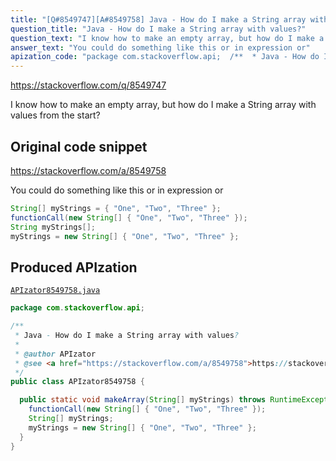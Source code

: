 ```yaml
---
title: "[Q#8549747][A#8549758] Java - How do I make a String array with values?"
question_title: "Java - How do I make a String array with values?"
question_text: "I know how to make an empty array, but how do I make a String array with values from the start?"
answer_text: "You could do something like this or in expression or"
apization_code: "package com.stackoverflow.api;  /**  * Java - How do I make a String array with values?  *  * @author APIzator  * @see <a href=\"https://stackoverflow.com/a/8549758\">https://stackoverflow.com/a/8549758</a>  */ public class APIzator8549758 {    public static void makeArray(String[] myStrings) throws RuntimeException {     functionCall(new String[] { \"One\", \"Two\", \"Three\" });     String[] myStrings;     myStrings = new String[] { \"One\", \"Two\", \"Three\" };   } }"
---
```


https://stackoverflow.com/q/8549747

I know how to make an empty array, but how do I make a String array with values from the start?



## Original code snippet

https://stackoverflow.com/a/8549758

You could do something like this
or in expression
or

```java
String[] myStrings = { "One", "Two", "Three" };
functionCall(new String[] { "One", "Two", "Three" });
String myStrings[];
myStrings = new String[] { "One", "Two", "Three" };
```

## Produced APIzation

[`APIzator8549758.java`](https://github.com/pasqualesalza/apization-temp-data/raw/master/apizations/java/APIzator8549758.java)

```java
package com.stackoverflow.api;

/**
 * Java - How do I make a String array with values?
 *
 * @author APIzator
 * @see <a href="https://stackoverflow.com/a/8549758">https://stackoverflow.com/a/8549758</a>
 */
public class APIzator8549758 {

  public static void makeArray(String[] myStrings) throws RuntimeException {
    functionCall(new String[] { "One", "Two", "Three" });
    String[] myStrings;
    myStrings = new String[] { "One", "Two", "Three" };
  }
}

```